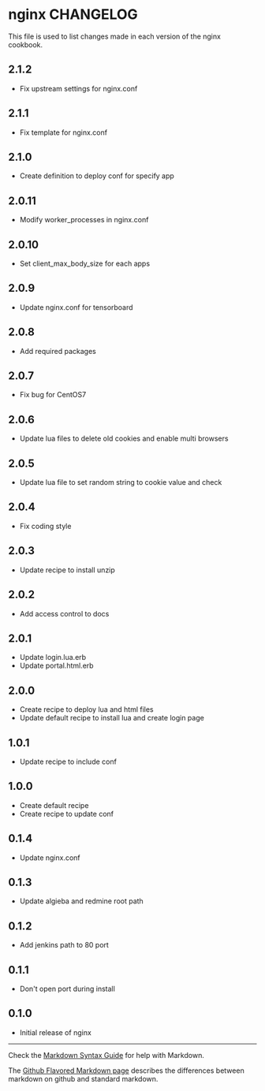# nginx CHANGELOG

This file is used to list changes made in each version of the nginx cookbook.

## 2.1.2
- Fix upstream settings for nginx.conf

## 2.1.1
- Fix template for nginx.conf

## 2.1.0
- Create definition to deploy conf for specify app

## 2.0.11
- Modify worker_processes in nginx.conf

## 2.0.10
- Set client_max_body_size for each apps

## 2.0.9
- Update nginx.conf for tensorboard

## 2.0.8
- Add required packages

## 2.0.7
- Fix bug for CentOS7

## 2.0.6
- Update lua files to delete old cookies and enable multi browsers

## 2.0.5
- Update lua file to set random string to cookie value and check

## 2.0.4
- Fix coding style

## 2.0.3
- Update recipe to install unzip

## 2.0.2
- Add access control to docs

## 2.0.1
- Update login.lua.erb
- Update portal.html.erb

## 2.0.0
- Create recipe to deploy lua and html files
- Update default recipe to install lua and create login page

## 1.0.1
- Update recipe to include conf

## 1.0.0
- Create default recipe
- Create recipe to update conf

## 0.1.4
- Update nginx.conf

## 0.1.3
- Update algieba and redmine root path

## 0.1.2
- Add jenkins path to 80 port

## 0.1.1
- Don't open port during install

## 0.1.0
- Initial release of nginx

- - -
Check the [Markdown Syntax Guide](http://daringfireball.net/projects/markdown/syntax) for help with Markdown.

The [Github Flavored Markdown page](http://github.github.com/github-flavored-markdown/) describes the differences between markdown on github and standard markdown.
